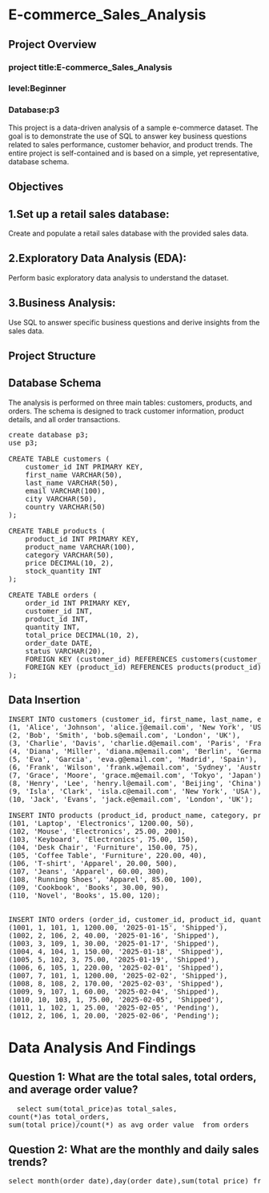# E-commerce_Sales_Analysis
## Project Overview
### project title:E-commerce_Sales_Analysis
### level:Beginner
### Database:p3
This project is a data-driven analysis of a sample e-commerce dataset. The goal is to demonstrate the use of SQL to answer key business questions related to sales performance, customer behavior, and product trends. The entire project is self-contained and is based on a simple, yet representative, database schema.
## Objectives
## 1.Set up a retail sales database: 
Create and populate a retail sales database with the provided sales data.
## 2.Exploratory Data Analysis (EDA): 
Perform basic exploratory data analysis to understand the dataset.
## 3.Business Analysis: 
Use SQL to answer specific business questions and derive insights from the sales data.
## Project Structure
## Database Schema
The analysis is performed on three main tables: customers, products, and orders. The schema is designed to track customer information, product details, and all order transactions.
<pre>create database p3;
use p3;

CREATE TABLE customers (
    customer_id INT PRIMARY KEY,
    first_name VARCHAR(50),
    last_name VARCHAR(50),
    email VARCHAR(100),
    city VARCHAR(50),
    country VARCHAR(50)
);

CREATE TABLE products (
    product_id INT PRIMARY KEY,
    product_name VARCHAR(100),
    category VARCHAR(50),
    price DECIMAL(10, 2),
    stock_quantity INT
);

CREATE TABLE orders (
    order_id INT PRIMARY KEY,
    customer_id INT,
    product_id INT,
    quantity INT,
    total_price DECIMAL(10, 2),
    order_date DATE,
    status VARCHAR(20),
    FOREIGN KEY (customer_id) REFERENCES customers(customer_id),
    FOREIGN KEY (product_id) REFERENCES products(product_id)
);
</pre>
## Data Insertion
<pre>INSERT INTO customers (customer_id, first_name, last_name, email, city, country) VALUES
(1, 'Alice', 'Johnson', 'alice.j@email.com', 'New York', 'USA'),
(2, 'Bob', 'Smith', 'bob.s@email.com', 'London', 'UK'),
(3, 'Charlie', 'Davis', 'charlie.d@email.com', 'Paris', 'France'),
(4, 'Diana', 'Miller', 'diana.m@email.com', 'Berlin', 'Germany'),
(5, 'Eva', 'Garcia', 'eva.g@email.com', 'Madrid', 'Spain'),
(6, 'Frank', 'Wilson', 'frank.w@email.com', 'Sydney', 'Australia'),
(7, 'Grace', 'Moore', 'grace.m@email.com', 'Tokyo', 'Japan'),
(8, 'Henry', 'Lee', 'henry.l@email.com', 'Beijing', 'China'),
(9, 'Isla', 'Clark', 'isla.c@email.com', 'New York', 'USA'),
(10, 'Jack', 'Evans', 'jack.e@email.com', 'London', 'UK');

INSERT INTO products (product_id, product_name, category, price, stock_quantity) VALUES
(101, 'Laptop', 'Electronics', 1200.00, 50),
(102, 'Mouse', 'Electronics', 25.00, 200),
(103, 'Keyboard', 'Electronics', 75.00, 150),
(104, 'Desk Chair', 'Furniture', 150.00, 75),
(105, 'Coffee Table', 'Furniture', 220.00, 40),
(106, 'T-shirt', 'Apparel', 20.00, 500),
(107, 'Jeans', 'Apparel', 60.00, 300),
(108, 'Running Shoes', 'Apparel', 85.00, 100),
(109, 'Cookbook', 'Books', 30.00, 90),
(110, 'Novel', 'Books', 15.00, 120);


INSERT INTO orders (order_id, customer_id, product_id, quantity, total_price, order_date, status) VALUES
(1001, 1, 101, 1, 1200.00, '2025-01-15', 'Shipped'),
(1002, 2, 106, 2, 40.00, '2025-01-16', 'Shipped'),
(1003, 3, 109, 1, 30.00, '2025-01-17', 'Shipped'),
(1004, 4, 104, 1, 150.00, '2025-01-18', 'Shipped'),
(1005, 5, 102, 3, 75.00, '2025-01-19', 'Shipped'),
(1006, 6, 105, 1, 220.00, '2025-02-01', 'Shipped'),
(1007, 7, 101, 1, 1200.00, '2025-02-02', 'Shipped'),
(1008, 8, 108, 2, 170.00, '2025-02-03', 'Shipped'),
(1009, 9, 107, 1, 60.00, '2025-02-04', 'Shipped'),
(1010, 10, 103, 1, 75.00, '2025-02-05', 'Shipped'),
(1011, 1, 102, 1, 25.00, '2025-02-05', 'Pending'),
(1012, 2, 106, 1, 20.00, '2025-02-06', 'Pending');</pre>
# Data Analysis And Findings
## Question 1: What are the total sales, total orders, and average order value?
<pre>
  select sum(total_price)as total_sales,
count(*)as total_orders,
sum(total_price)/count(*) as avg_order_value  from orders
</pre>
## Question 2: What are the monthly and daily sales trends?
<pre>select month(order_date),day(order_date),sum(total_price) from orders group by month(order_date),day(order_date)</pre>

